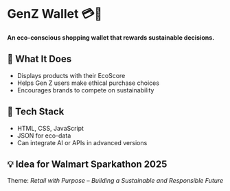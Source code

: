 # GenZ Wallet 💳🌱

**An eco-conscious shopping wallet that rewards sustainable decisions.**

## 🧠 What It Does
- Displays products with their EcoScore
- Helps Gen Z users make ethical purchase choices
- Encourages brands to compete on sustainability

## 🔧 Tech Stack
- HTML, CSS, JavaScript
- JSON for eco-data
- Can integrate AI or APIs in advanced versions

## 💡 Idea for Walmart Sparkathon 2025
Theme: *Retail with Purpose – Building a Sustainable and Responsible Future*
